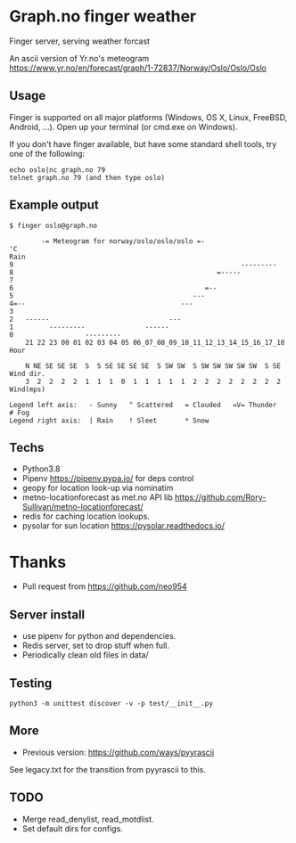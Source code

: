 # Graph.no finger weather

Finger server, serving weather forcast

An ascii version of Yr.no's meteogram https://www.yr.no/en/forecast/graph/1-72837/Norway/Oslo/Oslo/Oslo

## Usage

Finger is supported on all major platforms (Windows, OS X, Linux, FreeBSD, Android, ...). Open up your terminal (or cmd.exe on Windows).

If you don't have finger available, but have some standard shell tools, try one of the following:

    echo oslo|nc graph.no 79
    telnet graph.no 79 (and then type oslo)

## Example output

    $ finger oslo@graph.no

            -= Meteogram for norway/oslo/oslo/oslo =-                    
    'C                                                                   Rain
    9                                                         --------- 
    8                                                   =-----          
    7                                                                   
    6                                                =--                
    5                                             ---                   
    4=--                                       ---                      
    3                                                                   
    2   ------                              ---                         
    1         ---------               ------                            
    0                  ---------                                        
        21 22 23 00 01 02 03 04 05 06_07_08_09_10_11_12_13_14_15_16_17_18 Hour
    
        N NE SE SE SE  S  S SE SE SE SE  S SW SW  S SW SW SW SW SW  S SE Wind dir.
        3  2  2  2  2  1  1  1  0  1  1  1  1  1  2  2  2  2  2  2  2  2 Wind(mps)

    Legend left axis:   - Sunny   ^ Scattered   = Clouded   =V= Thunder   # Fog
    Legend right axis:  | Rain    ! Sleet       * Snow

## Techs

* Python3.8
* Pipenv https://pipenv.pypa.io/ for deps control
* geopy for location look-up via nominatim
* metno-locationforecast as met.no API lib https://github.com/Rory-Sullivan/metno-locationforecast/
* redis for caching location lookups.
* pysolar for sun location https://pysolar.readthedocs.io/

# Thanks

* Pull request from https://github.com/neo954

## Server install

* use pipenv for python and dependencies.
* Redis server, set to drop stuff when full.
* Periodically clean old files in data/

## Testing

    python3 -m unittest discover -v -p test/__init__.py

## More

* Previous version: https://github.com/ways/pyyrascii

See legacy.txt for the transition from pyyrascii to this.

## TODO

* Merge read_denylist, read_motdlist.
* Set default dirs for configs.

